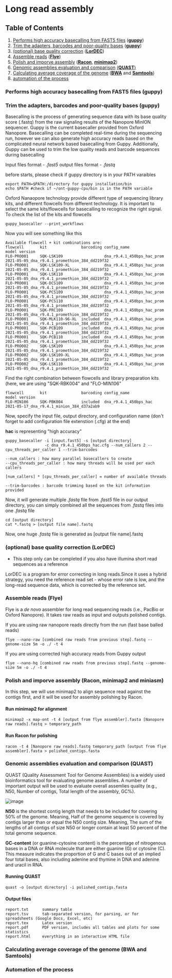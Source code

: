 # Long read assembly #

## Table of Contents ##

1. [Performs high accuracy basecalling from FAST5 files](#basecalling) ([**guppy**](https://community.nanoporetech.com/protocols/Guppy-protocol/v/gpb_2003_v1_revaa_14dec2018/linux-guppy))
2. [Trim the adapters, barcodes and poor-quality bases](#trim) ([**guppy**](https://community.nanoporetech.com/protocols/Guppy-protocol/v/gpb_2003_v1_revaa_14dec2018/linux-guppy))
3. [(optional) base quality correction](#correction) ([**LorDEC**](http://www.atgc-montpellier.fr/lordec/))
4. [Assemble reads](#flye) ([**Flye**](https://github.com/fenderglass/Flye))
5. [Polish and imporve assembly](#racon) ([**Racon**](https://github.com/isovic/racon), [**minimap2**](https://github.com/lh3/minimap2))
6. [Genomic assemblies evaluation and comparison](#quast) [(**QUAST**)](https://github.com/ablab/quast)
7. [Calculating average coverage of the genome](#average_coverage) ([**BWA**](https://github.com/lh3/bwa) and [**Samtools**](https://github.com/samtools/samtools))
8. [automation of the process](#automation)

<a name = "basecalling"></a>
### Performs high accuracy basecalling from FAST5 files (guppy) ###
<a name = "trim"></a>
### Trim the adapters, barcodes and poor-quality bases (guppy) ###

Basecalling is the process of generating sequence data with its base quality score (.fastq) from the raw signaling results of the Nanopore MinION sequencer. Guppy is the current basecaller provided from Oxford Nanopore. Basecalling can be completed real-time during the sequencing run, however we can also generate high accuracy reads based on the complicated neural network based basecalling from Guppy. Additionally, Guppy can be used to trim the low quality reads and barcode sequences during basecalling

Input files format - *.fast5*
output files format - *.fastq*

before starts, please check if guppy directory is in your PATH varaibles
```
export PATH=$PATH:/directory for guppy installation/bin
echo $PATH #check if ~/ont-guppy-cpu/bin is in the PATH variable
```

Oxford Nanaopore technology provide different type of sequencing library kits, and different flowcells from different technology. It is important to select the same kits/flowcells for basecalling to recognize the right signal. To check the list of the kits and flowcells
```
guppy_basecaller --print_workflows
```
Now you will see something like this
```
Available flowcell + kit combinations are:
flowcell       kit               barcoding config_name                    model version
FLO-PRO001     SQK-LSK109                  dna_r9.4.1_450bps_hac_prom     2021-05-05_dna_r9.4.1_promethion_384_dd219f32
FLO-PRO001     SQK-LSK109-XL               dna_r9.4.1_450bps_hac_prom     2021-05-05_dna_r9.4.1_promethion_384_dd219f32
FLO-PRO001     SQK-LSK110                  dna_r9.4.1_450bps_hac_prom     2021-05-05_dna_r9.4.1_promethion_384_dd219f32
FLO-PRO001     SQK-DCS109                  dna_r9.4.1_450bps_hac_prom     2021-05-05_dna_r9.4.1_promethion_384_dd219f32
FLO-PRO001     SQK-PCS109                  dna_r9.4.1_450bps_hac_prom     2021-05-05_dna_r9.4.1_promethion_384_dd219f32
FLO-PRO001     SQK-PCS110                  dna_r9.4.1_450bps_hac_prom     2021-05-05_dna_r9.4.1_promethion_384_dd219f32
FLO-PRO001     SQK-PRC109                  dna_r9.4.1_450bps_hac_prom     2021-05-05_dna_r9.4.1_promethion_384_dd219f32
FLO-PRO001     SQK-MLK110-96-XL  included  dna_r9.4.1_450bps_hac_prom     2021-05-05_dna_r9.4.1_promethion_384_dd219f32
FLO-PRO001     SQK-PCB109        included  dna_r9.4.1_450bps_hac_prom     2021-05-05_dna_r9.4.1_promethion_384_dd219f32
FLO-PRO001     SQK-PCB110        included  dna_r9.4.1_450bps_hac_prom     2021-05-05_dna_r9.4.1_promethion_384_dd219f32
FLO-PRO002     SQK-LSK109                  dna_r9.4.1_450bps_hac_prom     2021-05-05_dna_r9.4.1_promethion_384_dd219f32
FLO-PRO002     SQK-LSK109-XL               dna_r9.4.1_450bps_hac_prom     2021-05-05_dna_r9.4.1_promethion_384_dd219f32
FLO-PRO002     SQK-LSK110                  dna_r9.4.1_450bps_hac_prom     2021-05-05_dna_r9.4.1_promethion_384_dd219f32
```

Find the right combination between flowcells and library preparation kits (here, we are using "SQK-RBK004" and "FLO-MIN106"

```
flowcell       kit               barcoding config_name                    model version
FLO-MIN106     SQK-PBK004        included  dna_r9.4.1_450bps_hac          2021-05-17_dna_r9.4.1_minion_384_d37a2ab9
```

Now, specify the input file, output directory, and configuration name (don't forget to add configuration file extenstion (.cfg) at the end)

**hac** is representing "high accuracy"

```
guppy_basecaller -i [input.fast5] -s [output directory] 
                 -c dna_r9.4.1_450bps_hac.cfg --num_callers 2 --cpu_threads_per_caller 1 --trim-barcodes
```
```
--num_callers : how many parallel basecallers to create
--cpu_threads_per_caller : how many threads will be used per each callers

[num_callers] * [cpu_threads_per_caller] = number of available threads

--trim-barcodes : barcode trimming based on the kit information provided
```

Now, it will generate multiple *.fastq* file from *.fast5* file in our output directory, you can simply combined all the sequences from *.fastq* files into one *.fastq* file
```
cd [output directory]
cat *.fastq > [output file name].fastq
```

Now, one huge *.fastq* file is generated as [output file name].fastq

<a name = "correction"></a>
### (optional) base quality correction (LorDEC) ###
* This step only can be completed if you also have illumina short read sequences as a reference

LorDEC is a program for error correcting in long reads.Since it uses a hybrid strategy, you need the reference read set - whose error rate is low, and the long-read sequence data, which is corrected by the reference set.

<a name = "flye"></a>
### Assemble reads (Flye) ###

Flye is a *de novo* assembler for long read sequencing reads (i.e., PacBio or Oxford Nanopore). It takes raw reads as input and outputs polished contigs. 

If you are using raw nanopore reads directly from the run (fast base balled reads)
```
flye --nano-raw [combined raw reads from previous step].fastq --genome-size 5m -o ./ -t 4
```
If you are using corrected high accuracy reads from Guppy output
```
flye --nano-hq [combined raw reads from previous step].fastq --genome-size 5m -o ./ -t 4
```

<a name = "racon"></a>
### Polish and imporve assembly (Racon, minimap2 and miniasm) ###

In this step, we will use minimap2 to align sequence read against the contigs first, and it will be used for assembly polishing by Racon. 

#### Run minimap2 for alignment ####
```
minimap2 -x map-ont -t 4 [output from flye assembler].fasta [Nanopore raw reads].fastq > temporary_path
```

#### Run Racon for polishing ####
```
racon -t 4 [Nanopore raw reads].fastq temporary_path [output from flye assembler].fasta > polished_contigs.fasta
```

<a name = "quast"></a>
### Genomic assemblies evaluation and comparison (QUAST) ###

QUAST (Quality Assessment Tool for Genome Assemblies) is a widely used bioinformatics tool for evaluating genome assemblies. A number of important output will be used to evaluate overall assemlies quality (e.g., N50, Number of contigs, Total length of the assembly, GC%).

![image](https://user-images.githubusercontent.com/62360632/143988245-29693950-a04d-4510-9501-ec9120871451.png)

**N50** is the shortest contig length that needs to be included for covering 50% of the genome. Meaning, Half of the genome sequence is covered by contigs larger than or equal the N50 contig size. Meaning, The sum of the lengths of all contigs of size N50 or longer contain at least 50 percent of the total genome sequence.

**GC-content** (or guanine-cytosine content) is the percentage of nitrogenous bases in a DNA or RNA molecule that are either guanine (G) or cytosine (C). This measure indicates the proportion of G and C bases out of an implied four total bases, also including adenine and thymine in DNA and adenine and uracil in RNA.

#### Running QUAST ####
```
quast -o [output directory] -i polished_contigs.fasta 
```
#### Output files ####
```
report.txt      summary table
report.tsv      tab-separated version, for parsing, or for spreadsheets (Google Docs, Excel, etc)  
report.tex      Latex version
report.pdf      PDF version, includes all tables and plots for some statistics
report.html     everything in an interactive HTML file
```

<a name = "average_coverage"></a>
### Calculating average coverage of the genome (BWA and Samtools) ###

<a name = "automation"></a>
### Automation of the process
